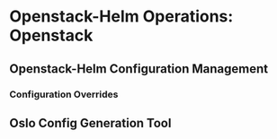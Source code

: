 # Openstack-Helm Operations: Openstack

## Openstack-Helm Configuration Management

### Configuration Overrides

## Oslo Config Generation Tool
